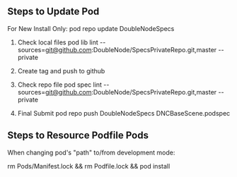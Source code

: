 Steps to Update Pod
-------------------
For New Install Only:
pod repo update DoubleNodeSpecs

1. Check local files
pod lib lint --sources=git@github.com:DoubleNode/SpecsPrivateRepo.git,master --private

2. Create tag and push to github

3. Check repo file
pod spec lint --sources=git@github.com:DoubleNode/SpecsPrivateRepo.git,master --private

4. Final Submit
pod repo push DoubleNodeSpecs DNCBaseScene.podspec


Steps to Resource Podfile Pods
------------------------------
When changing pod's "path" to/from development mode:

rm Pods/Manifest.lock && rm Podfile.lock && pod install
